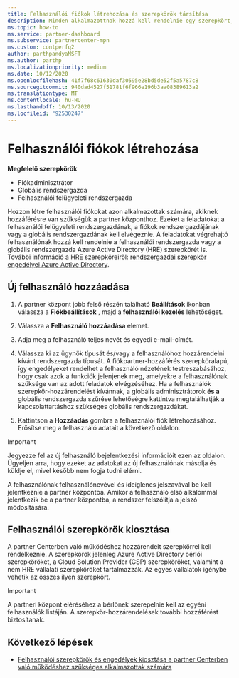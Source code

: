 ```yaml
---
title: Felhasználói fiókok létrehozása és szerepkörök társítása
description: Minden alkalmazottnak hozzá kell rendelnie egy szerepkört, mielőtt hozzá tudnak férni a partner központhoz. Megtudhatja, hogyan hozhat létre felhasználói fiókokat, rendelhet hozzá szerepköröket és állíthat be engedélyeket.
ms.topic: how-to
ms.service: partner-dashboard
ms.subservice: partnercenter-mpn
ms.custom: contperfq2
author: parthpandyaMSFT
ms.author: parthp
ms.localizationpriority: medium
ms.date: 10/12/2020
ms.openlocfilehash: 41f7f68c61630daf30595e28bd5de52f5a5787c8
ms.sourcegitcommit: 940dad4527f51781f6f966e196b3aa08389613a2
ms.translationtype: MT
ms.contentlocale: hu-HU
ms.lasthandoff: 10/13/2020
ms.locfileid: "92530247"
---
```

# <a name="create-user-accounts"></a>Felhasználói fiókok létrehozása  

**Megfelelő szerepkörök**

- Fiókadminisztrátor
- Globális rendszergazda
- Felhasználói felügyeleti rendszergazda

Hozzon létre felhasználói fiókokat azon alkalmazottak számára, akiknek hozzáférésre van szükségük a partner központhoz. Ezeket a feladatokat a felhasználói felügyeleti rendszergazdának, a fiókok rendszergazdájának vagy a globális rendszergazdának kell elvégeznie. A feladatokat végrehajtó felhasználónak hozzá kell rendelnie a felhasználói rendszergazda vagy a globális rendszergazda Azure Active Directory (HRE) szerepkörét is. További információ a HRE szerepköreiről: [rendszergazdai szerepkör engedélyei Azure Active Directory](/azure/active-directory/users-groups-roles/directory-assign-admin-roles).

## <a name="add-a-new-user"></a>Új felhasználó hozzáadása

1. A partner központ jobb felső részén található **Beállítások** ikonban válassza a **Fiókbeállítások** , majd a **felhasználói kezelés** lehetőséget.

2. Válassza a **Felhasználó hozzáadása** elemet.

3. Adja meg a felhasználó teljes nevét és egyedi e-mail-címét.

4. Válassza ki az ügynök típusát és/vagy a felhasználóhoz hozzárendelni kívánt rendszergazda típusát. A fiókpartner-hozzáférés szerepköralapú, így engedélyeket rendelhet a felhasználó nézetének testreszabásához, hogy csak azok a funkciók jelenjenek meg, amelyekre a felhasználónak szüksége van az adott feladatok elvégzéséhez.  Ha a felhasználók szerepkör-hozzárendelést kívánnak, a globális adminisztrátorok **és a** globális rendszergazda szűrése lehetőségre kattintva megtalálhatják a kapcsolattartáshoz szükséges globális rendszergazdákat.

5. Kattintson a **Hozzáadás** gombra a felhasználói fiók létrehozásához. Erősítse meg a felhasználó adatait a következő oldalon.

> [!IMPORTANT]  
> Jegyezze fel az új felhasználó bejelentkezési információit ezen az oldalon. Ügyeljen arra, hogy ezeket az adatokat az új felhasználónak másolja és küldje el, mivel később nem fogja tudni elérni. 

A felhasználónak felhasználónevével és ideiglenes jelszavával be kell jelentkeznie a partner központba. Amikor a felhasználó első alkalommal jelentkezik be a partner központba, a rendszer felszólítja a jelszó módosítására.

## <a name="assign-user-roles"></a>Felhasználói szerepkörök kiosztása

A partner Centerben való működéshez hozzárendelt szerepkörrel kell rendelkeznie.  A szerepkörök jelenleg Azure Active Directory bérlői szerepköröket, a Cloud Solution Provider (CSP) szerepköröket, valamint a nem HRE vállalati szerepköröket tartalmazzák. Az egyes vállalatok igénybe vehetik az összes ilyen szerepkört.

>[!Important]
>A partneri központ eléréséhez a bérlőnek szerepelnie kell az egyéni felhasználók listáján. A szerepkör-hozzárendelések további hozzáférést biztosítanak.

## <a name="next-steps"></a>Következő lépések

- [Felhasználói szerepkörök és engedélyek kiosztása a partner Centerben való működéshez szükséges alkalmazottak számára](permissions-overview.md)
